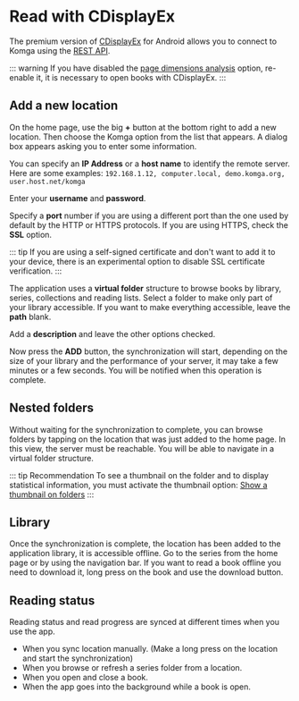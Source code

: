 # Read with CDisplayEx

The premium version of [CDisplayEx](https://www.cdisplayex.com/mobile/) for Android allows you to connect 
to Komga using the [REST API](/guides/rest.html#authenticating).

::: warning
If you have disabled the [page dimensions analysis](/guides/libraries.html#analyze-page-dimensions) option, re-enable it, 
it is necessary to open books with CDisplayEx.
:::

## Add a new location

On the home page, use the big **+** button at the bottom right to add a new location. Then choose the Komga option from the list that appears.
A dialog box appears asking you to enter some information.

You can specify an **IP Address** or a **host name** to identify the remote server. 
Here are some examples: `192.168.1.12, computer.local, demo.komga.org, user.host.net/komga`

Enter your **username** and **password**.

Specify a **port** number if you are using a different port than the one used by default by the HTTP or HTTPS protocols. If you are using HTTPS, check the **SSL** option.

::: tip
If you are using a self-signed certificate and don't want to add it to your device, there is an experimental option to disable SSL certificate verification.
:::

The application uses a **virtual folder** structure to browse books by library, series, collections and reading lists. Select a folder to 
make only part of your library accessible. If you want to make everything accessible, leave the **path** blank.

Add a **description** and leave the other options checked.

Now press the **ADD** button, the synchronization will start, depending on the size of your library and the performance of your server, 
it may take a few minutes or a few seconds. You will be notified when this operation is complete.

## Nested folders

Without waiting for the synchronization to complete, you can browse folders by tapping on the location that was just 
added to the home page. In this view, the server must be reachable. You will be able to navigate in a virtual folder structure.

::: tip Recommendation
To see a thumbnail on the folder and to display statistical information, 
you must activate the thumbnail option: [Show a thumbnail on folders](https://www.cdisplayex.com/mobile/settings/#show-a-thumbnail-on-folders)
:::

## Library

Once the synchronization is complete, the location has been added to the application library, it is accessible offline. 
Go to the series from the home page or by using the navigation bar. If you want to read a book offline you need to download it, 
long press on the book and use the download button.

## Reading status

Reading status and read progress are synced at different times when you use the app.

- When you sync location manually. (Make a long press on the location and start the synchronization)
- When you browse or refresh a series folder from a location.
- When you open and close a book.
- When the app goes into the background while a book is open.
